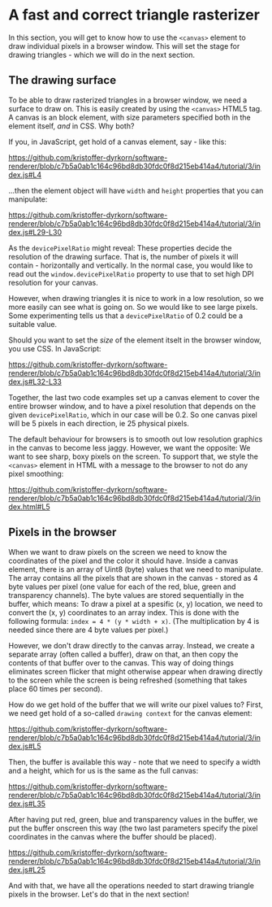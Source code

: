 # A fast and correct triangle rasterizer

In this section, you will get to know how to use the `<canvas>` element to draw individual pixels in a browser window. This will set the stage for drawing triangles - which we will do in the next section.

## The drawing surface

To be able to draw rasterized triangles in a browser window, we need a surface to draw on. This is easily created by using the `<canvas>` HTML5 tag. A canvas is an block element, with size parameters specified both in the element itself, _and_ in CSS. Why both?

If you, in JavaScript, get hold of a canvas element, say - like this:

https://github.com/kristoffer-dyrkorn/software-renderer/blob/c7b5a0ab1c164c96bd8db30fdc0f8d215eb414a4/tutorial/3/index.js#L4

...then the element object will have `width` and `height` properties that you can manipulate:

https://github.com/kristoffer-dyrkorn/software-renderer/blob/c7b5a0ab1c164c96bd8db30fdc0f8d215eb414a4/tutorial/3/index.js#L29-L30

As the `devicePixelRatio` might reveal: These properties decide the resolution of the drawing surface. That is, the number of pixels it will contain - horizontally and vertically. In the normal case, you would like to read out the `window.devicePixelRatio` property to use that to set high DPI resolution for your canvas.

However, when drawing triangles it is nice to work in a low resolution, so we more easily can see what is going on. So we would like to see large pixels. Some experimenting tells us that a `devicePixelRatio` of 0.2 could be a suitable value.

Should you want to set the _size_ of the element itselt in the browser window, you use CSS. In JavaScript:

https://github.com/kristoffer-dyrkorn/software-renderer/blob/c7b5a0ab1c164c96bd8db30fdc0f8d215eb414a4/tutorial/3/index.js#L32-L33

Together, the last two code examples set up a canvas element to cover the entire browser window, and to have a pixel resolution that depends on the given `devicePixelRatio`, which in our case will be 0.2. So one canvas pixel will be 5 pixels in each direction, ie 25 physical pixels.

The default behaviour for browsers is to smooth out low resolution graphics in the canvas to become less jaggy. However, we want the opposite: We want to see sharp, boxy pixels on the screen. To support that, we style the `<canvas>` element in HTML with a message to the browser to not do any pixel smoothing:

https://github.com/kristoffer-dyrkorn/software-renderer/blob/c7b5a0ab1c164c96bd8db30fdc0f8d215eb414a4/tutorial/3/index.html#L5

## Pixels in the browser

When we want to draw pixels on the screen we need to know the coordinates of the pixel and the color it should have. Inside a canvas element, there is an array of Uint8 (byte) values that we need to manipulate. The array contains all the pixels that are shown in the canvas - stored as 4 byte values per pixel (one value for each of the red, blue, green and transparency channels). The byte values are stored sequentially in the buffer, which means: To draw a pixel at a spesific (x, y) location, we need to convert the (x, y) coordinates to an array index. This is done with the following formula: `index = 4 * (y * width + x)`. (The multiplication by 4 is needed since there are 4 byte values per pixel.)

However, we don't draw directly to the canvas array. Instead, we create a separate array (often called a buffer), draw on that, an then copy the contents of that buffer over to the canvas. This way of doing things eliminates screen flicker that might otherwise appear when drawing directly to the screen while the screen is being refreshed (something that takes place 60 times per second).

How do we get hold of the buffer that we will write our pixel values to? First, we need get hold of a so-called `drawing context` for the canvas element:

https://github.com/kristoffer-dyrkorn/software-renderer/blob/c7b5a0ab1c164c96bd8db30fdc0f8d215eb414a4/tutorial/3/index.js#L5

Then, the buffer is available this way - note that we need to specify a width and a height, which for us is the same as the full canvas:

https://github.com/kristoffer-dyrkorn/software-renderer/blob/c7b5a0ab1c164c96bd8db30fdc0f8d215eb414a4/tutorial/3/index.js#L35

After having put red, green, blue and transparency values in the buffer, we put the buffer onscreen this way (the two last parameters specify the pixel coordinates in the canvas where the buffer should be placed).

https://github.com/kristoffer-dyrkorn/software-renderer/blob/c7b5a0ab1c164c96bd8db30fdc0f8d215eb414a4/tutorial/3/index.js#L25

And with that, we have all the operations needed to start drawing triangle pixels in the browser. Let's do that in the next section!
